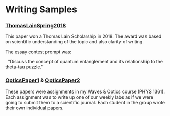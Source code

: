 # Writing Samples 
 
### [ThomasLainSpring2018](https://docs.google.com/viewer?url=https://github.com/dxAdam/Writing_Samples/raw/master/ThomasLainSping2018.pdf)
 
This paper won a Thomas Lain Scholarship in 2018. The award was based on scientific understanding of the topic and also clarity of writing. 
 
The essay contest prompt was: 

&nbsp; "Discuss the concept of quantum entanglement and its relationship to the theta-tau puzzle." 
 
 
### [OpticsPaper1](https://docs.google.com/viewer?url=https://github.com/dxAdam/Writing_Samples/raw/master/OpticsPaper1.pdf) & [OpticsPaper2](https://docs.google.com/viewer?url=https://github.com/dxAdam/Writing_Samples/raw/master/OpticsPaper2.pdf)
 
These papers were assignments in my Waves & Optics course (PHYS 1361). Each assignment was to write up one of our weekly labs as if we were going to submit them to a scientific journal. Each student in the group wrote their own individual papers.
